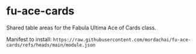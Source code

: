 # fu-ace-cards
Shared table areas for the Fabula Ultima Ace of Cards class.

Manifest to install:
``https://raw.githubusercontent.com/mordachai/fu-ace-cards/refs/heads/main/module.json``
